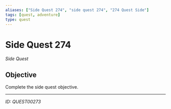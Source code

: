 ```yaml
---
aliases: ["Side Quest 274", "side quest 274", "274 Quest Side"]
tags: [quest, adventure]
type: quest
---
```


# Side Quest 274

*Side Quest*

## Objective
Complete the side quest objective.

---
*ID: QUEST00273*